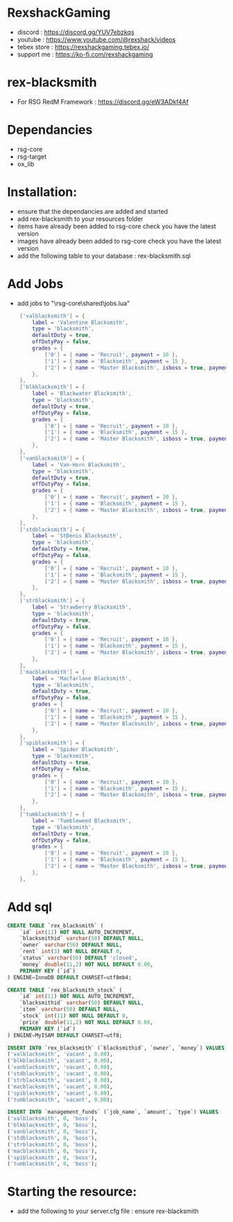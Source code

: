 # RexshackGaming
- discord : https://discord.gg/YUV7ebzkqs
- youtube : https://www.youtube.com/@rexshack/videos
- tebex store : https://rexshackgaming.tebex.io/
- support me : https://ko-fi.com/rexshackgaming

# rex-blacksmith
- For RSG RedM Framework : https://discord.gg/eW3ADkf4Af

# Dependancies
- rsg-core
- rsg-target
- ox_lib

# Installation:
- ensure that the dependancies are added and started
- add rex-blacksmith to your resources folder
- items have already been added to rsg-core check you have the latest version
- images have already been added to rsg-core check you have the latest version
- add the following table to your database : rex-blacksmith.sql

# Add Jobs
- add jobs to "\rsg-core\shared\jobs.lua"
```lua
    ['valblacksmith'] = {
        label = 'Valentine Blacksmith',
        type = 'blacksmith',
        defaultDuty = true,
        offDutyPay = false,
        grades = {
            ['0'] = { name = 'Recruit', payment = 10 },
            ['1'] = { name = 'Blacksmith', payment = 15 },
            ['2'] = { name = 'Master Blacksmith', isboss = true, payment = 25 },
        },
    },
    ['blkblacksmith'] = {
        label = 'Blackwater Blacksmith',
        type = 'blacksmith',
        defaultDuty = true,
        offDutyPay = false,
        grades = {
            ['0'] = { name = 'Recruit', payment = 10 },
            ['1'] = { name = 'Blacksmith', payment = 15 },
            ['2'] = { name = 'Master Blacksmith', isboss = true, payment = 25 },
        },
    },
    ['vanblacksmith'] = {
        label = 'Van-Horn Blacksmith',
        type = 'blacksmith',
        defaultDuty = true,
        offDutyPay = false,
        grades = {
            ['0'] = { name = 'Recruit', payment = 10 },
            ['1'] = { name = 'Blacksmith', payment = 15 },
            ['2'] = { name = 'Master Blacksmith', isboss = true, payment = 25 },
        },
    },
    ['stdblacksmith'] = {
        label = 'StDenis Blacksmith',
        type = 'blacksmith',
        defaultDuty = true,
        offDutyPay = false,
        grades = {
            ['0'] = { name = 'Recruit', payment = 10 },
            ['1'] = { name = 'Blacksmith', payment = 15 },
            ['2'] = { name = 'Master Blacksmith', isboss = true, payment = 25 },
        },
    },
    ['strblacksmith'] = {
        label = 'Strawberry Blacksmith',
        type = 'blacksmith',
        defaultDuty = true,
        offDutyPay = false,
        grades = {
            ['0'] = { name = 'Recruit', payment = 10 },
            ['1'] = { name = 'Blacksmith', payment = 15 },
            ['2'] = { name = 'Master Blacksmith', isboss = true, payment = 25 },
        },
    },
    ['macblacksmith'] = {
        label = 'Macfarlane Blacksmith',
        type = 'blacksmith',
        defaultDuty = true,
        offDutyPay = false,
        grades = {
            ['0'] = { name = 'Recruit', payment = 10 },
            ['1'] = { name = 'Blacksmith', payment = 15 },
            ['2'] = { name = 'Master Blacksmith', isboss = true, payment = 25 },
        },
    },
    ['spiblacksmith'] = {
        label = 'Spider Blacksmith',
        type = 'blacksmith',
        defaultDuty = true,
        offDutyPay = false,
        grades = {
            ['0'] = { name = 'Recruit', payment = 10 },
            ['1'] = { name = 'Blacksmith', payment = 15 },
            ['2'] = { name = 'Master Blacksmith', isboss = true, payment = 25 },
        },
    },
    ['tumblacksmith'] = {
        label = 'Tumbleweed Blacksmith',
        type = 'blacksmith',
        defaultDuty = true,
        offDutyPay = false,
        grades = {
            ['0'] = { name = 'Recruit', payment = 10 },
            ['1'] = { name = 'Blacksmith', payment = 15 },
            ['2'] = { name = 'Master Blacksmith', isboss = true, payment = 25 },
        },
    },
```

# Add sql
```sql
CREATE TABLE `rex_blacksmith` (
    `id` int(11) NOT NULL AUTO_INCREMENT,
    `blacksmithid` varchar(50) DEFAULT NULL,
    `owner` varchar(50) DEFAULT NULL,
    `rent` int(3) NOT NULL DEFAULT 0,
    `status` varchar(50) DEFAULT 'closed',
    `money` double(11,2) NOT NULL DEFAULT 0.00,
    PRIMARY KEY (`id`)
) ENGINE=InnoDB DEFAULT CHARSET=utf8mb4;

CREATE TABLE `rex_blacksmith_stock` (
    `id` int(11) NOT NULL AUTO_INCREMENT,
    `blacksmithid` varchar(50) DEFAULT NULL,
    `item` varchar(50) DEFAULT NULL,
    `stock` int(11) NOT NULL DEFAULT 0,
    `price` double(11,2) NOT NULL DEFAULT 0.00,
    PRIMARY KEY (`id`)
) ENGINE=MyISAM DEFAULT CHARSET=utf8;

INSERT INTO `rex_blacksmith` (`blacksmithid`, `owner`, `money`) VALUES
('valblacksmith', 'vacant', 0.00),
('blkblacksmith', 'vacant', 0.00),
('vanblacksmith', 'vacant', 0.00),
('stdblacksmith', 'vacant', 0.00),
('strblacksmith', 'vacant', 0.00),
('macblacksmith', 'vacant', 0.00),
('spiblacksmith', 'vacant', 0.00),
('tumblacksmith', 'vacant', 0.00);

INSERT INTO `management_funds` (`job_name`, `amount`, `type`) VALUES
('valblacksmith', 0, 'boss'),
('blkblacksmith', 0, 'boss'),
('vanblacksmith', 0, 'boss'),
('stdblacksmith', 0, 'boss'),
('strblacksmith', 0, 'boss'),
('macblacksmith', 0, 'boss'),
('spiblacksmith', 0, 'boss'),
('tumblacksmith', 0, 'boss');
```

# Starting the resource:
- add the following to your server.cfg file : ensure rex-blacksmith
